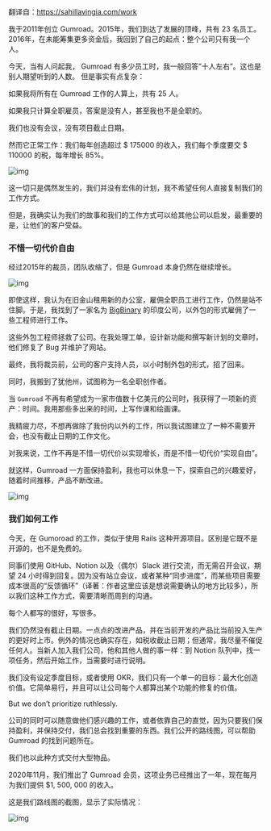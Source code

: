 翻译自：https://sahillavingia.com/work



我于2011年创立 Gumroad。2015年，我们到达了发展的顶峰，共有 23 名员工。 2016年，在未能筹集更多资金后，我回到了自己的起点：整个公司只有我一个人。



今天，当有人问起我， Gumroad 有多少员工时，我一般回答”十人左右”。这也是别人期望听到的人数。 但是事实有点复杂：



如果我将所有在 Gumroad 工作的人算上，共有 25 人。

如果我只计算全职雇员，答案是没有人，甚至我也不是全职的。

我们也没有会议，没有项目截止日期。



然而它正常工作：我们每年创造超过 \$ 175000 的收入，我们每个季度要交 \$ 110000 的税，每年增长 85%。



![img](https://sahillavingia.com/2020-earnings.png)



这一切只是偶然发生的，我们并没有宏伟的计划，我不希望任何人直接复制我们的工作方式。



但是，我确实认为我们的故事和我们的工作方式可以给其他公司以启发，最重要的是，让他们的客户受益。



### 不惜一切代价自由



经过2015年的裁员，团队收缩了，但是 Gumroad 本身仍然在继续增长。



![img](https://sahillavingia.com/2018-earnings.png)

即使这样，我认为在旧金山租用新的办公室，雇佣全职员工进行工作，仍然是站不住脚。于是，我找到了一家名为  [BigBinary](https://bigbinary.com/) 的印度公司，以外包的形式雇佣了一些工程师进行工作。



这些外包工程师拯救了公司。在我处理工单，设计新功能和撰写新计划的文章时，他们修复了 Bug 并维护了网站。



最终，我将裁员前，公司的客户支持人员，以小时制外包的形式，招了回来。



同时，我搬到了犹他州，试图称为一名全职创作者。



当 `Gumroad` 不再有希望成为一家市值数十亿美元的公司时，我获得了一项新的资产：时间。我用那些多出来的时间，上写作课和绘画课。



我精疲力尽，不想再做除了我份内以外的工作，所以我试图建立了一种不需要开会，也没有截止日期的工作文化。



对我来说，工作不再是不惜一切代价以实现增长，而是不惜一切代价“实现自由”。



就这样，Gumroad 一方面保持盈利，我也可以休息一下，探索自己的兴趣爱好，随着时间推移，产品不断改进。



![img](https://sahillavingia.com/operating.png)



### 我们如何工作



今天，在 Gumoroad 的工作，类似于使用 Rails 这种开源项目。区别是它既不是开源的，也不是免费的。



同事们使用 GitHub、Notion 以及（偶尔）Slack 进行交流，而无需召开会议，期望 24 小时得到回复。因为没有站立会议，或者某种“同步进度”，而某些项目需要成本很高的“反馈循环”（译著：作者这里应该是想说需要确认的地方比较多），所以我们这种工作方式，需要清晰而周到的沟通。



每个人都写的很好，写很多。



我们仍然没有截止日期。一点点的改进产品，并在当前开发的产品比当前投入生产的更好时上市。例外的情况也确实存在，如税收截止日期；但通常，我尽量不催促任何人。当新人加入我们公司，他和其他人做的事一样：到 Notion 队列中，找一项任务，然后开始工作，当需要时进行说明。



我们没有设定季度目标，或者使用 OKR，我们只有一个单一的目标：最大化创造价值。它简单易行，并且可以让公司每个人都算出某个功能的修复的价值。



But we don’t prioritize ruthlessly.



公司的同时可以随意做他们感兴趣的工作，或者依靠自己的直觉，因为只要我们保持盈利，并保持交付，我们总会找到重要的东西。我们公开的路线图，可以帮助 Gumroad 的找到问题所在。



我们也以此种方式交付大型物品。



2020年11月，我们推出了 Gumroad 会员，这项业务已经推出了一年，现在每月为我们提供 $1, 500, 000 的收入。



这是我们路线图的截图，显示了实际情况：



![img](https://sahillavingia.com/memberships-roadmap.png)












